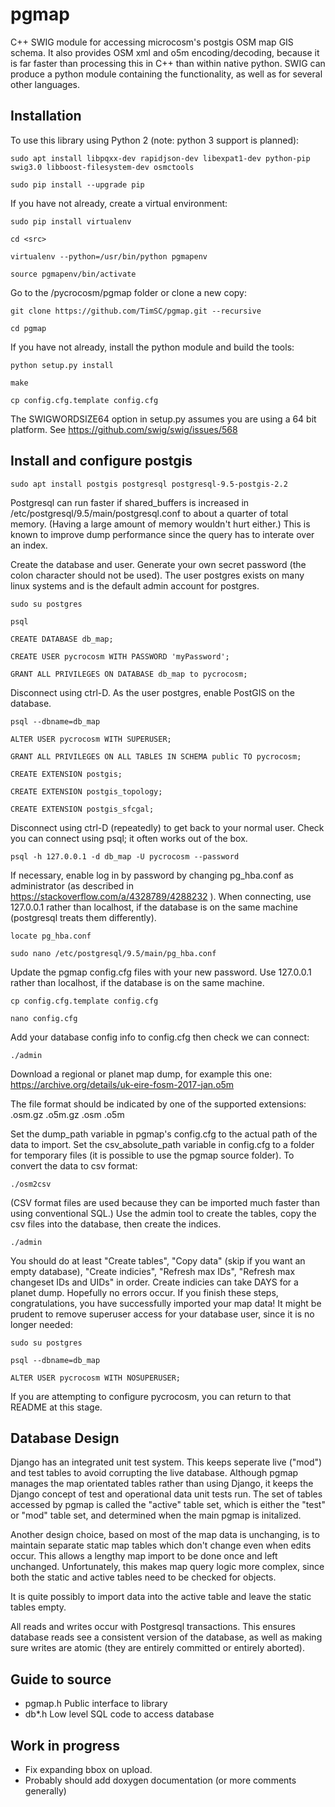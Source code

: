 pgmap
=====

C++ SWIG module for accessing microcosm's postgis OSM map GIS schema. It also provides OSM xml and o5m encoding/decoding, because it is far faster than processing this in C++ than within native python. SWIG can produce a python module containing the functionality, as well as for several other languages. 

Installation
------------

To use this library using Python 2 (note: python 3 support is planned):

	sudo apt install libpqxx-dev rapidjson-dev libexpat1-dev python-pip swig3.0 libboost-filesystem-dev osmctools

	sudo pip install --upgrade pip

If you have not already, create a virtual environment:

	sudo pip install virtualenv

	cd <src>

	virtualenv --python=/usr/bin/python pgmapenv

	source pgmapenv/bin/activate	

Go to the <src>/pycrocosm/pgmap folder or clone a new copy:

	git clone https://github.com/TimSC/pgmap.git --recursive

	cd pgmap

If you have not already, install the python module and build the tools:

	python setup.py install

	make

	cp config.cfg.template config.cfg

The SWIGWORDSIZE64 option in setup.py assumes you are using a 64 bit platform. See https://github.com/swig/swig/issues/568

Install and configure postgis
-----------------------------

    sudo apt install postgis postgresql postgresql-9.5-postgis-2.2

Postgresql can run faster if shared_buffers is increased in /etc/postgresql/9.5/main/postgresql.conf to about a quarter of total memory. (Having a large amount of memory wouldn't hurt either.) This is known to improve dump performance since the query has to interate over an index.

Create the database and user. Generate your own secret password (the colon character should not be used). The user postgres exists on many linux systems and is the default admin account for postgres.
    
	sudo su postgres

	psql

	CREATE DATABASE db_map;

	CREATE USER pycrocosm WITH PASSWORD 'myPassword';

	GRANT ALL PRIVILEGES ON DATABASE db_map to pycrocosm;

Disconnect using ctrl-D. As the user postgres, enable PostGIS on the database.

    psql --dbname=db_map

    ALTER USER pycrocosm WITH SUPERUSER;

	GRANT ALL PRIVILEGES ON ALL TABLES IN SCHEMA public TO pycrocosm;

	CREATE EXTENSION postgis;

	CREATE EXTENSION postgis_topology;

	CREATE EXTENSION postgis_sfcgal;
	
Disconnect using ctrl-D (repeatedly) to get back to your normal user. Check you can connect using psql; it often works out of the box. 

    psql -h 127.0.0.1 -d db_map -U pycrocosm --password

If necessary, enable log in by password by changing pg_hba.conf as administrator (as described in https://stackoverflow.com/a/4328789/4288232 ). When connecting, use 127.0.0.1 rather than localhost, if the database is on the same machine (postgresql treats them differently).

	locate pg_hba.conf

	sudo nano /etc/postgresql/9.5/main/pg_hba.conf

Update the pgmap config.cfg files with your new password. Use 127.0.0.1 rather than localhost, if the database is on the same machine.

	cp config.cfg.template config.cfg

	nano config.cfg

Add your database config info to config.cfg then check we can connect:

	./admin

Download a regional or planet map dump, for example this one: https://archive.org/details/uk-eire-fosm-2017-jan.o5m

The file format should be indicated by one of the supported extensions: .osm.gz .o5m.gz .osm .o5m

Set the dump_path variable in pgmap's config.cfg to the actual path of the data to import. Set the csv_absolute_path variable in config.cfg to a folder for temporary files (it is possible to use the pgmap source folder). To convert the data to csv format: 

    ./osm2csv

(CSV format files are used because they can be imported much faster than using conventional SQL.) Use the admin tool to create the tables, copy the csv files into the database, then create the indices.

    ./admin

You should do at least "Create tables", "Copy data" (skip if you want an empty database), "Create indicies", "Refresh max IDs", "Refresh max changeset IDs and UIDs" in order. Create indicies can take DAYS for a planet dump. Hopefully no errors occur. If you finish these steps, congratulations, you have successfully imported your map data! It might be prudent to remove superuser access for your database user, since it is no longer needed:

    sudo su postgres

    psql --dbname=db_map

    ALTER USER pycrocosm WITH NOSUPERUSER;

If you are attempting to configure pycrocosm, you can return to that README at this stage.

Database Design
---------------

Django has an integrated unit test system. This keeps seperate live ("mod") and test tables to avoid corrupting the live database. Although pgmap manages the map orientated tables rather than using Django, it keeps the Django concept of test and operational data unit tests run. The set of tables accessed by pgmap is called the "active" table set, which is either the "test" or "mod" table set, and determined when the main pgmap is initalized.

Another design choice, based on most of the map data is unchanging, is to maintain separate static map tables which don't change even when edits occur. This allows a lengthy map import to be done once and left unchanged. Unfortunately, this makes map query logic more complex, since both the static and active tables need to be checked for objects.

It is quite possibly to import data into the active table and leave the static tables empty.

All reads and writes occur with Postgresql transactions. This ensures database reads see a consistent version of the database, as well as making sure writes are atomic (they are entirely committed or entirely aborted).

Guide to source
---------------

* pgmap.h Public interface to library
* db*.h Low level SQL code to access database

Work in progress
----------------

* Fix expanding bbox on upload.
* Probably should add doxygen documentation (or more comments generally)



